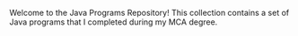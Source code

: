 
Welcome to the Java Programs Repository! This collection contains a set of Java programs that I completed during my MCA degree. 
